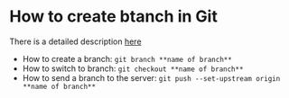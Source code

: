 # How to create btanch in Git
There is a detailed description [here](https://docs.github.com/en/get-started/writing-on-github/getting-started-with-writing-and-formatting-on-github/basic-writing-and-formatting-syntax)
- How to create a branch: `git branch **name of branch**`
- How to switch to branch: `git checkout **name of branch**`
- How to send a branch to the server: `git push --set-upstream origin **name of branch**`
